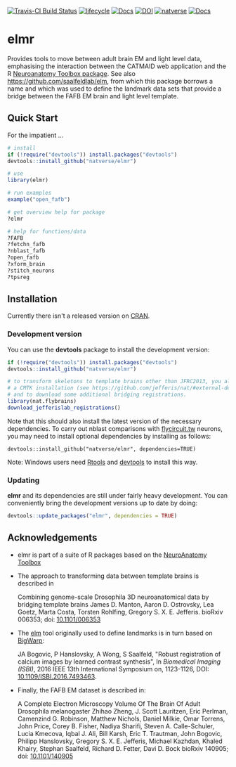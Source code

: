 <!-- badges: start -->
[![Travis-CI Build Status](https://travis-ci.org/natverse/elmr.svg?branch=master)](https://travis-ci.org/natverse/elmr)
[![lifecycle](https://img.shields.io/badge/lifecycle-maturing-blue.svg)](https://www.tidyverse.org/lifecycle/#maturing)
[![Docs](https://img.shields.io/badge/docs-100%25-brightgreen.svg)](http://natverse.github.io/elmr/reference/)
[![DOI](https://zenodo.org/badge/52780580.svg)](https://zenodo.org/badge/latestdoi/52780580)
[![natverse](https://img.shields.io/badge/natverse-Part%20of%20the%20natverse-a241b6)](https://natverse.github.io)
[![Docs](https://img.shields.io/badge/docs-100%25-brightgreen.svg)](https://natverse.github.io/elmr/reference/)
<!-- badges: end -->

# elmr

Provides tools to move between adult brain EM and light level data, emphasising
the interaction between the CATMAID web application and the R [Neuroanatomy
Toolbox package](https://github.com/jefferis/nat). See also https://github.com/saalfeldlab/elm, from which this 
package borrows a name and which was used to define the landmark data sets that
provide a bridge between the FAFB EM brain and light level template.

## Quick Start

For the impatient ...

```r
# install
if (!require("devtools")) install.packages("devtools") 
devtools::install_github("natverse/elmr")

# use
library(elmr)

# run examples 
example("open_fafb")

# get overview help for package 
?elmr 

# help for functions/data 
?FAFB
?fetchn_fafb
?nblast_fafb
?open_fafb
?xform_brain
?stitch_neurons
?tpsreg
```

## Installation

Currently there isn't a released version on [CRAN](http://cran.r-project.org/).

### Development version
You can use the **devtools** package to install the development version:

```r 
if (!require("devtools")) install.packages("devtools")
devtools::install_github("natverse/elmr")

# to transform skeletons to template brains other than JFRC2013, you also need
# a CMTK installation (see https://github.com/jefferis/nat/#external-dependencies)
# and to download some additional bridging registrations.
library(nat.flybrains)
download_jefferislab_registrations()
```
Note that this should also install the latest version of the necessary 
dependencies. To carry out nblast comparisons with [flycircuit.tw](http://flycircuit.tw) neurons, you may
need to install optional dependencies by installing as follows:

```
devtools::install_github("natverse/elmr", dependencies=TRUE)
```

Note: Windows users need [Rtools](http://www.murdoch-sutherland.com/Rtools/) and
[devtools](http://CRAN.R-project.org/package=devtools) to install this way.

### Updating

**elmr** and its dependencies are still under fairly heavy development. You can 
conveniently bring the development versions up to date by doing:

```r
devtools::update_packages("elmr", dependencies = TRUE)
```

## Acknowledgements

* elmr is part of a suite of R packages based on the [NeuroAnatomy
Toolbox](http://natverse.github.io/)

* The approach to transforming data between template brains is described in 
  
  Combining genome-scale Drosophila 3D neuroanatomical data by bridging template brains
  James D. Manton, Aaron D. Ostrovsky, Lea Goetz, Marta Costa, Torsten Rohlfing,
  Gregory S. X. E. Jefferis. bioRxiv 006353; doi:
  [10.1101/006353](https://doi.org/10.1101/006353)
  
* The [elm](https://github.com/saalfeldlab/elm) tool originally used to define
landmarks is in turn based on [BigWarp](http://fiji.sc/BigWarp):

  JA Bogovic, P Hanslovsky, A Wong, S Saalfeld, "Robust registration of calcium
  images by learned contrast synthesis", In *Biomedical Imaging (ISBI)*, 2016
  IEEE 13th International Symposium on, 1123-1126,  DOI:
  [10.1109/ISBI.2016.7493463](https://doi.org/10.1109/ISBI.2016.7493463).

* Finally, the FAFB EM dataset is described in:
  
  A Complete Electron Microscopy Volume Of The Brain Of Adult Drosophila
  melanogaster Zhihao Zheng, J. Scott Lauritzen, Eric Perlman, Camenzind G.
  Robinson, Matthew Nichols, Daniel Milkie, Omar Torrens, John Price, Corey B.
  Fisher, Nadiya Sharifi, Steven A. Calle-Schuler, Lucia Kmecova, Iqbal J. Ali,
  Bill Karsh, Eric T. Trautman, John Bogovic, Philipp Hanslovsky, Gregory S. X. E.
  Jefferis, Michael Kazhdan, Khaled Khairy, Stephan Saalfeld, Richard D. Fetter,
  Davi D. Bock bioRxiv 140905; doi: [10.1101/140905](https://doi.org/10.1101/140905)
